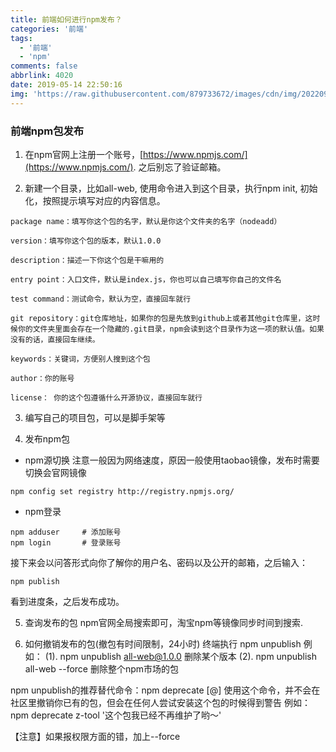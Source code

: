```yaml
---
title: 前端如何进行npm发布？
categories: '前端'
tags:
  - '前端'
  - 'npm'
comments: false
abbrlink: 4020
date: 2019-05-14 22:50:16
img: 'https://raw.githubusercontent.com/879733672/images/cdn/img/202209041646159.jpg'
---
```


### 前端npm包发布
1. 在npm官网上注册一个账号，[https://www.npmjs.com/](https://www.npmjs.com/). 之后别忘了验证邮箱。

2. 新建一个目录，比如all-web, 使用命令进入到这个目录，执行npm init, 初始化，按照提示填写对应的内容信息。
```
package name：填写你这个包的名字，默认是你这个文件夹的名字（nodeadd）

version：填写你这个包的版本，默认1.0.0

description：描述一下你这个包是干嘛用的

entry point：入口文件，默认是index.js，你也可以自己填写你自己的文件名

test command：测试命令，默认为空，直接回车就行

git repository：git仓库地址，如果你的包是先放到github上或者其他git仓库里，这时候你的文件夹里面会存在一个隐藏的.git目录，npm会读到这个目录作为这一项的默认值。如果没有的话，直接回车继续。

keywords：关键词，方便别人搜到这个包

author：你的账号

license： 你的这个包遵循什么开源协议，直接回车就行

```
3. 编写自己的项目包，可以是脚手架等

4. 发布npm包
* npm源切换
注意一般因为网络速度，原因一般使用taobao镜像，发布时需要切换会官网镜像
```
npm config set registry http://registry.npmjs.org/
 ```
* npm登录
```
npm adduser     # 添加账号
npm login       # 登录账号
```
接下来会以问答形式向你了解你的用户名、密码以及公开的邮箱，之后输入：
```
npm publish
```
看到进度条，之后发布成功。

5. 查询发布的包
npm官网全局搜索即可，淘宝npm等镜像同步时间到搜索.

5. 如何撤销发布的包(撤包有时间限制，24小时)
终端执行 npm unpublish
例如：
(1). npm unpublish all-web@1.0.0 删除某个版本
(2). npm unpublish all-web --force 删除整个npm市场的包

npm unpublish的推荐替代命令：npm deprecate <pkg>[@<version>] <message>
使用这个命令，并不会在社区里撤销你已有的包，但会在任何人尝试安装这个包的时候得到警告
例如：npm deprecate z-tool '这个包我已经不再维护了哟～'

【注意】如果报权限方面的错，加上--force
